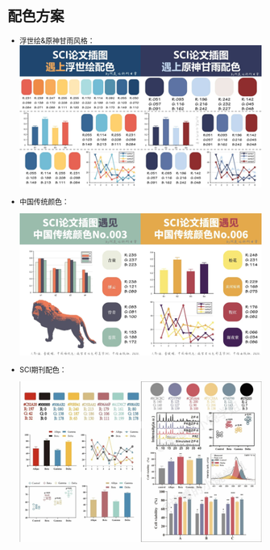 # 配色方案

- 浮世绘&原神甘雨风格：![](./assets/color1.jpg)

- 中国传统颜色：

  ![](./assets/color2.jpg)

- SCI期刊配色：

  ![](./assets/color3.jpg)
